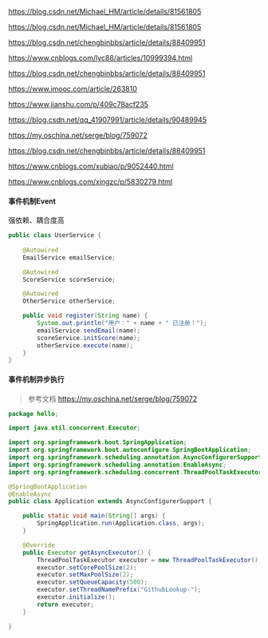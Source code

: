 https://blog.csdn.net/Michael_HM/article/details/81561805

https://blog.csdn.net/Michael_HM/article/details/81561805

https://blog.csdn.net/chengbinbbs/article/details/88409951

https://www.cnblogs.com/lyc88/articles/10999394.html

https://blog.csdn.net/chengbinbbs/article/details/88409951

https://www.imooc.com/article/263810

https://www.jianshu.com/p/409c78acf235

https://blog.csdn.net/qq_41907991/article/details/90489945

https://my.oschina.net/serge/blog/759072

https://blog.csdn.net/chengbinbbs/article/details/88409951

https://www.cnblogs.com/xubiao/p/9052440.html

https://www.cnblogs.com/xingzc/p/5830279.html

#### 事件机制Event

强依赖、耦合度高

```java
public class UserService {
   
    @Autowired
    EmailService emailService;

    @Autowired
    ScoreService scoreService;

    @Autowired
    OtherService otherService;

    public void register(String name) {
        System.out.println("用户：" + name + " 已注册！");
        emailService.sendEmail(name);
        scoreService.initScore(name);
        otherService.execute(name);
    }
}
```



#### 事件机制异步执行

> 参考文档 https://my.oschina.net/serge/blog/759072

```java
package hello;

import java.util.concurrent.Executor;

import org.springframework.boot.SpringApplication;
import org.springframework.boot.autoconfigure.SpringBootApplication;
import org.springframework.scheduling.annotation.AsyncConfigurerSupport;
import org.springframework.scheduling.annotation.EnableAsync;
import org.springframework.scheduling.concurrent.ThreadPoolTaskExecutor;

@SpringBootApplication
@EnableAsync
public class Application extends AsyncConfigurerSupport {

    public static void main(String[] args) {
        SpringApplication.run(Application.class, args);
    }

    @Override
    public Executor getAsyncExecutor() {
        ThreadPoolTaskExecutor executor = new ThreadPoolTaskExecutor();
        executor.setCorePoolSize(2);
        executor.setMaxPoolSize(2);
        executor.setQueueCapacity(500);
        executor.setThreadNamePrefix("GithubLookup-");
        executor.initialize();
        return executor;
    }

}
```

